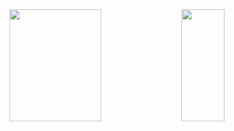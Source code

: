 <div style="display: flex; justify-content: space-between; width: 100%">
  <img src="https://github-readme-stats.vercel.app/api?username=jhsware&include_all_commits=true&show_icons=true&theme=transparent" style="width: 57%; height: 200px;"/>
  <img src="https://github-readme-stats.vercel.app/api/top-langs/?username=jhsware&langs_count=8&layout=compact&show_icons=true&theme=transparent" style="width: 39%; height: 200px;"/>
</div>
